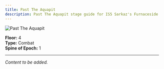 ```yaml
---
title: Past The Aquapit
description: Past The Aquapit stage guide for IS5 Sarkaz's Furnaceside Fables
---
```


<img src="/stages/past-the-aquapit.png" alt="Past The Aquapit" />

**Floor:** 4  
**Type:** Combat  
**Spine of Epoch:** 1  

---

*Content to be added.*
